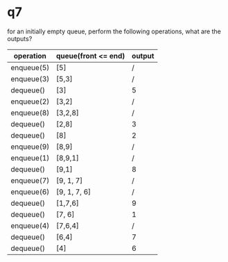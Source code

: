 # q7

for an initially empty queue, perform the following operations, what are the outputs?

operation | queue(front <= end) | output
----|----|----
enqueue(5) | [5] | /
enqueue(3) | [5,3] | /
dequeue() | [3] | 5
enqueue(2) | [3,2] | /
enqueue(8) | [3,2,8] | /
dequeue() | [2,8] | 3
dequeue() | [8] | 2
enqueue(9) | [8,9] | /
enqueue(1) | [8,9,1] | /
dequeue() | [9,1] | 8
enqueue(7) | [9, 1, 7] | /
enqueue(6) | [9, 1, 7, 6] | /
dequeue() | [1,7,6] | 9
dequeue() | [7, 6] | 1
enqueue(4) | [7,6,4] | /
dequeue() | [6,4] | 7
dequeue() | [4] | 6
